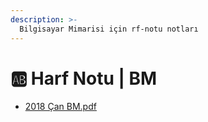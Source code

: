 ```yaml
---
description: >-
  Bilgisayar Mimarisi için rf-notu notları
---
```


# 🆎 Harf Notu \| BM

<!--YPackage.YGitbookIntegration-tarafından-otomatik-oluşturulmuştur-->

- [2018 Çan BM.pdf](2018%20%C3%87an%20BM.pdf)

<!--YPackage.YGitbookIntegration-tarafından-otomatik-oluşturulmuştur-->
